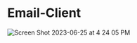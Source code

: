 # Email-Client

![Screen Shot 2023-06-25 at 4 24 05 PM](https://github.com/ZubairShaik7/Email-Client/assets/64756607/f25d0190-1d2a-4174-8567-c9e92cf1c195)
